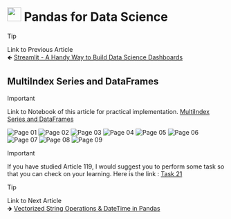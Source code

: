 # <picture><source srcset="https://pandas.pydata.org/static/img/pandas_mark_white.svg" type="image/webp"><img src="https://pandas.pydata.org/static/img/pandas_mark_white.svg" width="32" height="32"></picture> Pandas for Data Science

> [!TIP]  
> Link to Previous Article  
> 🡸 [Streamlit - A Handy Way to Build Data Science Dashboards](../../Streamlit/Articles/118_streamlit.md)

## MultiIndex Series and DataFrames

> [!IMPORTANT]  
> Link to Notebook of this article for practical implementation.
> [MultiIndex Series and DataFrames](../Notebooks/119_multiindex_series_and_dataframes.ipynb)  

![Page 01](../Resources/Images/119_01.jpeg) 
![Page 02](../Resources/Images/119_02.jpeg) 
![Page 03](../Resources/Images/119_03.jpeg) 
![Page 04](../Resources/Images/119_04.jpeg) 
![Page 05](../Resources/Images/119_05.jpeg) 
![Page 06](../Resources/Images/119_06.jpeg) 
![Page 07](../Resources/Images/119_07.jpeg) 
![Page 08](../Resources/Images/119_08.jpeg) 
![Page 09](../Resources/Images/119_09.jpeg)

> [!IMPORTANT]  
> If you have studied Article 119, I would suggest you to perform some task so that you can check on your learning. Here is the link : [Task 21](/Pandas/Tasks/task_21.ipynb)

> [!TIP]  
> Link to Next Article  
> 🡺 [Vectorized String Operations & DateTime in Pandas](./120_vectorized_strings_datetime.md)